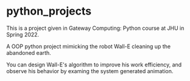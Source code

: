 # python_projects

This is a project given in Gateway Computing: Python course at JHU in Spring 2022.

A OOP python project mimicking the robot Wall-E cleaning up the abandoned earth.

You can design Wall-E's algorithm to improve his work efficiency, and observe his behavior by examing the system generated animation.
